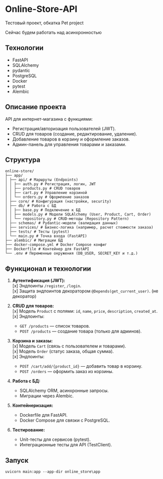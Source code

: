 # Online-Store-API

Тестовый проект, обкатка
Pet project

Сейчас будем работать над асинхронностью
## Технологии

-   FastAPI
-   SQLAlchemy
-   pydantic
-   PostgreSQL
-   Docker
-   pytest
-   Alembic

## Описание проекта

API для интернет-магазина с функциями:

-   Регистрация/авторизация пользователей (JWT).
-   CRUD для товаров (создание, редактирование, удаление).
-   Добавление товаров в корзину и оформление заказов.
-   Админ-панель для управления товарами и заказами.

## Структура

```
online-store/
├── app/
│ ├── api/ # Маршруты (Endpoints)
│ │ ├── auth.py # Регистрация, логин, JWT
│ │ ├── products.py # CRUD товаров
│ │ ├── cart.py # Управление корзиной
│ │ └── orders.py # Оформление заказов
│ ├── core/ # Конфигурация (настройки, security)
│ ├── db/ # Работа с БД
│ │ ├── base.py # Подключение к БД
│ │ ├── models.py # Модели SQLAlchemy (User, Product, Cart, Order)
│ │ └── repository.py # CRUD-методы (Repository Pattern)
│ ├── schemas/ # Pydantic-модели (валидация данных)
│ ├── services/ # Бизнес-логика (например, расчет стоимости заказа)
│ ├── tests/ # Тесты (pytest)
│ └── main.py # Точка входа (FastAPI)
├── alembic/ # Миграции БД
├── docker-compose.yml # Docker Compose конфиг
├── Dockerfile # Контейнер для FastAPI
└── .env # Переменные окружения (DB_USER, SECRET_KEY и т.д.)
```
## **Функционал и технологии**  
1. **Аутентификация (JWT):**  
   [x] Эндпоинты `/register`, `/login`.  
   [x] Защита эндпоинтов декоратором `@Depends(get_current_user)`.  (не декоратор)

2. **CRUD для товаров:**  
   [x] Модель `Product` с полями: `id`, `name`, `price`, `description`, `created_at`.  
   [x] Эндпоинты:  
     - `GET /products` — список товаров.  
     - `POST /products` — создание товара (только для админов).  

3. **Корзина и заказы:**  
   [x] Модель `Cart` (связь с пользователем и товарами).  
   [x] Модель `Order` (статус заказа, общая сумма).  
   [x] Эндпоинты:  
     - `POST /cart/add/{product_id}` — добавить товар в корзину.  
     - `POST /orders` — оформить заказ из корзины.  

4. **Работа с БД:**  
   - SQLAlchemy ORM, асинхронные запросы.  
   - Миграции через Alembic.  

5. **Контейнеризация:**  
   - Dockerfile для FastAPI.  
   - Docker Compose для связки с PostgreSQL.  

6. **Тестирование:**  
   - Unit-тесты для сервисов (pytest).  
   - Интеграционные тесты для API (TestClient).  


## Запуск

`uvicorn main:app --app-dir online_store\app`
